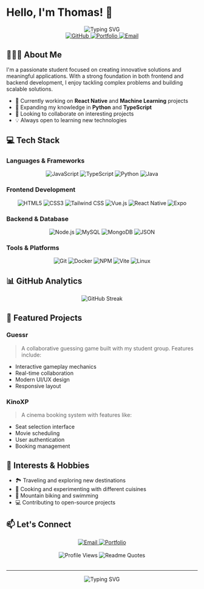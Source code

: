 # Hello, I'm Thomas! 👋
<div align="center">
  <img src="https://readme-typing-svg.herokuapp.com?font=Fira+Code&pause=1000&color=2D9EF7&center=true&vCenter=true&width=435&lines=Full+Stack+Developer;Tech+Enthusiast;Problem+Solver" alt="Typing SVG" />
</div>

<div align="center">
  <a href="https://github.com/tgavri">
    <img src="https://img.shields.io/badge/-GitHub-181717?style=for-the-badge&logo=github&logoColor=white" alt="GitHub" />
  </a>
  <a href="https://thomasgav.com">
    <img src="https://img.shields.io/badge/Portfolio-4D4D4D?style=for-the-badge&logo=google-chrome&logoColor=white" alt="Portfolio" />
  </a>
  <a href="mailto:tgruch@gmail.com">
    <img src="https://img.shields.io/badge/Email-D14836?style=for-the-badge&logo=gmail&logoColor=white" alt="Email" />
  </a>
</div>

## 🧑🏻‍💻 About Me
<!--<div align="center">
  <img src="https://github-profile-trophy.vercel.app/?username=tgavri&theme=darkhub&no-frame=true&column=7&margin-w=15&margin-h=15" alt="Trophy" />
</div> -->

I'm a passionate student focused on creating innovative solutions and meaningful applications. With a strong foundation in both frontend and backend development, I enjoy tackling complex problems and building scalable solutions.

- 🔭 Currently working on **React Native** and **Machine Learning** projects
- 🌱 Expanding my knowledge in **Python** and **TypeScript**
- 👯 Looking to collaborate on interesting projects
- 💡 Always open to learning new technologies

## 💻 Tech Stack

### Languages & Frameworks
<div align="center">
  <img src="https://img.shields.io/badge/JavaScript-F7DF1E?style=for-the-badge&logo=javascript&logoColor=black" alt="JavaScript" />
  <img src="https://img.shields.io/badge/TypeScript-007ACC?style=for-the-badge&logo=typescript&logoColor=white" alt="TypeScript" />
  <img src="https://img.shields.io/badge/Python-3776AB?style=for-the-badge&logo=python&logoColor=white" alt="Python" />
  <img src="https://img.shields.io/badge/Java-ED8B00?style=for-the-badge&logo=java&logoColor=white" alt="Java" />
</div>

### Frontend Development
<div align="center">
  <img src="https://img.shields.io/badge/HTML5-E34F26?style=for-the-badge&logo=html5&logoColor=white" alt="HTML5" />
  <img src="https://img.shields.io/badge/CSS3-1572B6?style=for-the-badge&logo=css3&logoColor=white" alt="CSS3" />
  <img src="https://img.shields.io/badge/Tailwind_CSS-38B2AC?style=for-the-badge&logo=tailwind-css&logoColor=white" alt="Tailwind CSS" />
  <img src="https://img.shields.io/badge/Vue.js-4FC08D?style=for-the-badge&logo=vue.js&logoColor=white" alt="Vue.js" />
  <img src="https://img.shields.io/badge/React_Native-61DAFB?style=for-the-badge&logo=react&logoColor=black" alt="React Native" />
  <img src="https://img.shields.io/badge/Expo-000020?style=for-the-badge&logo=expo&logoColor=white" alt="Expo" />
</div>

### Backend & Database
<div align="center">
  <img src="https://img.shields.io/badge/Node.js-339933?style=for-the-badge&logo=node.js&logoColor=white" alt="Node.js" />
  <img src="https://img.shields.io/badge/MySQL-4479A1?style=for-the-badge&logo=mysql&logoColor=white" alt="MySQL" />
  <img src="https://img.shields.io/badge/MongoDB-47A248?style=for-the-badge&logo=mongodb&logoColor=white" alt="MongoDB" />
  <img src="https://img.shields.io/badge/JSON-000000?style=for-the-badge&logo=json&logoColor=white" alt="JSON" />
</div>

### Tools & Platforms
<div align="center">
  <img src="https://img.shields.io/badge/Git-F05032?style=for-the-badge&logo=git&logoColor=white" alt="Git" />
  <img src="https://img.shields.io/badge/Docker-2496ED?style=for-the-badge&logo=docker&logoColor=white" alt="Docker" />
  <img src="https://img.shields.io/badge/NPM-CB3837?style=for-the-badge&logo=npm&logoColor=white" alt="NPM" />
  <img src="https://img.shields.io/badge/Vite-646CFF?style=for-the-badge&logo=vite&logoColor=white" alt="Vite" />
  <img src="https://img.shields.io/badge/Linux-FCC624?style=for-the-badge&logo=linux&logoColor=black" alt="Linux" />
</div>

## 📊 GitHub Analytics
<div align="center">
  <!--<img src="https://github-readme-stats.vercel.app/api?username=tgavri&show_icons=true&theme=dark&hide_border=true&count_private=true" alt="GitHub Stats" />-->
  <img src="https://github-readme-streak-stats.herokuapp.com/?user=tgavri&theme=dark&hide_border=true" alt="GitHub Streak" />
  <!--<img src="https://github-readme-activity-graph.vercel.app/graph?username=tgavri&theme=dark&hide_border=true" alt="GitHub Activity Graph" /> -->
</div>

## 🚀 Featured Projects

### Guessr
> A collaborative guessing game built with my student group. Features include:
- Interactive gameplay mechanics
- Real-time collaboration
- Modern UI/UX design
- Responsive layout

### KinoXP
> A cinema booking system with features like:
- Seat selection interface
- Movie scheduling
- User authentication
- Booking management

## 🌟 Interests & Hobbies
- 🏞️ Traveling and exploring new destinations
- 🍳 Cooking and experimenting with different cuisines
- 🚵 Mountain biking and swimming
- 💻 Contributing to open-source projects

## 📫 Let's Connect
<div align="center">
  <a href="mailto:tgruch@gmail.com">
    <img src="https://img.shields.io/badge/Email-D14836?style=for-the-badge&logo=gmail&logoColor=white" alt="Email" />
  </a>
  <a href="https://thomasgav.com">
    <img src="https://img.shields.io/badge/Portfolio-4D4D4D?style=for-the-badge&logo=google-chrome&logoColor=white" alt="Portfolio" />
  </a>
</div>


<br>

<div align="center">
  <img src="https://komarev.com/ghpvc/?username=tgavri&color=brightgreen&style=flat-square" alt="Profile Views" />
  <img src="https://quotes-github-readme.vercel.app/api?type=horizontal&theme=dark" alt="Readme Quotes" />
</div>

<br>

---
<div align="center">
  <img src="https://readme-typing-svg.herokuapp.com?font=Fira+Code&pause=1000&color=2D9EF7&center=true&vCenter=true&width=435&lines=Thanks+for+visiting!;Feel+free+to+connect" alt="Typing SVG" />
</div>






<!--
backup
# Hello, I'm Thomas! 👋

[![Twitter Badge](https://img.shields.io/badge/-@YourTwitterHandle-1DA1F2?style=flat&logo=twitter&logoColor=white)](https://twitter.com/YourTwitterHandle)
[![LinkedIn Badge](https://img.shields.io/badge/-YourLinkedIn-0A66C2?style=flat&logo=linkedin&logoColor=white)](https://www.linkedin.com/in/YourLinkedIn/)
[![GitHub Badge](https://img.shields.io/badge/-YourGitHub-181717?style=flat&logo=github&logoColor=white)](https://github.com/tgavri)

## 👨‍💻 About Me
I'm a Full Stack Developer passionate about building meaningful and impactful projects. I enjoy working with cutting-edge technologies and love to learn and collaborate with others.

- 🌱 Currently learning Python.
- 🚀 Looking to contribute to any project. Get in touch.

## 🛠️ Skills & Technologies

### Programming Languages
- Java, JavaScript, Python.

### Web Development
- Frontend: HTML, CSS, Vue.js
- Backend: Node.js

### Tools & Platforms
- Git, Docker, NPM

### Database Technologies
- SQL (MySQL), NoSQL (MongoDB)

## 🔥 GitHub Stats
![Your GitHub Stats](https://github-readme-stats.vercel.app/api?username=tgavri&show_icons=true&hide_title=true&hide=prs&count_private=true&theme=dark)

## 🚀 Current Projects
- **[Guessr](https://github.com/tgavri/guessr)**: A guessr game, created in collab with student group. 

## 🌱 Fun Facts
- I enjoy traveling, cooking, and mountainbiking.
- I love exploring new places and trying different cuisines.

## 📫 How to Reach Me
- **Email**: [tgruch@gmail.com](mailto:tgruch@gmail.com)
- **Website**: [thomasgav.com](http://thomasgav.com)

## 📚 Connect with Me
<!-- - [LinkedIn](https://www.linkedin.com/in/YourLinkedIn/)
- [Twitter](https://twitter.com/YourTwitterHandle)
- [Portfolio](https://thomasgav.com)

## 👁️ Profile Views
![Profile views](https://komarev.com/ghpvc/?username=tgavri&color=brightgreen)

---

Thanks for stopping by! Let's build something amazing together! 😊

<!--
**tgavri/tgavri** is a ✨ _special_ ✨ repository because its `README.md` (this file) appears on your GitHub profile.

Here are some ideas to get you started:

- 🔭 I’m currently working on ...
- 🌱 I’m currently learning ...
- 👯 I’m looking to collaborate on ...
- 🤔 I’m looking for help with ...
- 💬 Ask me about ...
- 📫 How to reach me: ...
- 😄 Pronouns: ...
- ⚡ Fun fact: ...
-->
